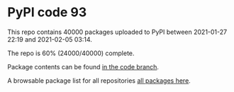 # PyPI code 93

This repo contains 40000 packages uploaded to PyPI between 
2021-01-27 22:19 and 2021-02-05 03:14.

The repo is 60% (24000/40000) complete.

Package contents can be found [in the code branch](https://github.com/pypi-data/pypi-mirror-93/tree/code/packages).

A browsable package list for all repositories [all packages here](https://pypi-data.github.io/website/repositories/pypi-mirror-93).


